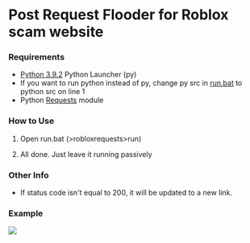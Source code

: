 <h1>Post Request Flooder for Roblox scam website</h1>
<h3>Requirements</h3>

- <a href=https://www.python.org/downloads/>Python 3.9.2</a> Python Launcher (py)
- If you want to run python instead of py, change py src in <a href=https://github.com/RealLuminous/robloxrequests/blob/main/run.bat>run.bat</a> to python src on line 1
- Python <a href=https://requests.readthedocs.io/en/master/>Requests</a> module

<h3>How to Use</h3>

1) Open run.bat (>robloxrequests>run)

2) All done. Just leave it running passively

<h3>Other Info</h3>

- If status code isn't equal to 200, it will be updated to a new link.

<h3>Example</h3>
<img src=https://pays.host/uploads/1fbf4ee3-93c4-40be-9bc5-190fc26fd0a0/1uzsOOy4.png>
